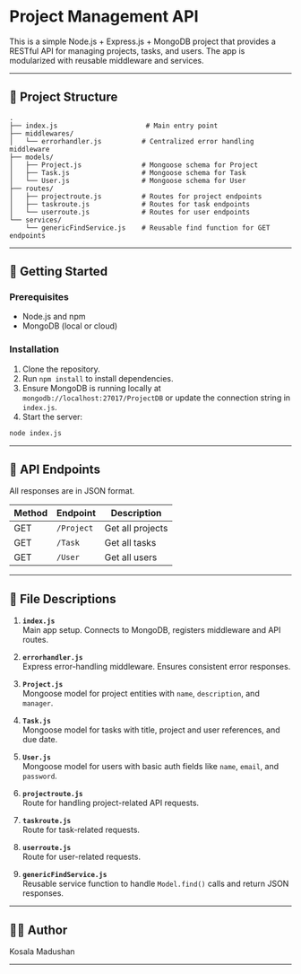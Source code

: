 
# Project Management API

This is a simple Node.js + Express.js + MongoDB project that provides a RESTful API for managing projects, tasks, and users. The app is modularized with reusable middleware and services.

---

## 📂 Project Structure

```
.
├── index.js                      # Main entry point
├── middlewares/
│   └── errorhandler.js          # Centralized error handling middleware
├── models/
│   ├── Project.js               # Mongoose schema for Project
│   ├── Task.js                  # Mongoose schema for Task
│   └── User.js                  # Mongoose schema for User
├── routes/
│   ├── projectroute.js          # Routes for project endpoints
│   ├── taskroute.js             # Routes for task endpoints
│   └── userroute.js             # Routes for user endpoints
└── services/
    └── genericFindService.js    # Reusable find function for GET endpoints
```

---

## 🚀 Getting Started

### Prerequisites
- Node.js and npm
- MongoDB (local or cloud)

### Installation

1. Clone the repository.
2. Run `npm install` to install dependencies.
3. Ensure MongoDB is running locally at `mongodb://localhost:27017/ProjectDB` or update the connection string in `index.js`.
4. Start the server:

```bash
node index.js
```

---

## 🧩 API Endpoints

All responses are in JSON format.

| Method | Endpoint        | Description               |
|--------|------------------|---------------------------|
| GET    | `/Project`       | Get all projects          |
| GET    | `/Task`          | Get all tasks             |
| GET    | `/User`          | Get all users             |

---

## 🧠 File Descriptions

1. **`index.js`**  
   Main app setup. Connects to MongoDB, registers middleware and API routes.

2. **`errorhandler.js`**  
   Express error-handling middleware. Ensures consistent error responses.

3. **`Project.js`**  
   Mongoose model for project entities with `name`, `description`, and `manager`.

4. **`Task.js`**  
   Mongoose model for tasks with title, project and user references, and due date.

5. **`User.js`**  
   Mongoose model for users with basic auth fields like `name`, `email`, and `password`.

6. **`projectroute.js`**  
   Route for handling project-related API requests.

7. **`taskroute.js`**  
   Route for task-related requests.

8. **`userroute.js`**  
   Route for user-related requests.

9. **`genericFindService.js`**  
   Reusable service function to handle `Model.find()` calls and return JSON responses.

---

## 🧑‍💻 Author

Kosala Madushan

---
